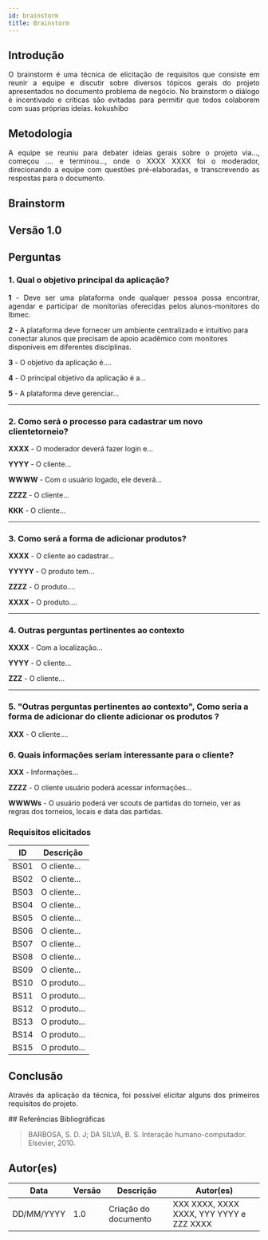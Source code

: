 ```yaml
---
id: brainstorm
title: Brainstorm
---
```

 
## Introdução
<p align = "justify">
O brainstorm é uma técnica de elicitação de requisitos que consiste em reunir a equipe e discutir sobre diversos tópicos gerais do projeto apresentados no documento problema de negócio. No brainstorm o diálogo é incentivado e críticas são evitadas para permitir que todos colaborem com suas próprias ideias. kokushibo
</p>
 
## Metodologia
<p align = "justify">
A equipe se reuniu para debater ideias gerais sobre o projeto via..., começou .... e terminou..., onde o XXXX XXXX foi o moderador, direcionando a equipe com questões pré-elaboradas, e transcrevendo as respostas para o documento.
</p>
 
## Brainstorm
 
## Versão 1.0
 
## Perguntas
 
### 1. Qual o objetivo principal da aplicação?
 
<p align = "justify">
<b>1</b> -  Deve ser uma plataforma onde qualquer pessoa possa encontrar, agendar e participar de monitorias oferecidas pelos alunos-monitores do Ibmec.
</p>
 
<b>2</b> - A plataforma deve fornecer um ambiente centralizado e intuitivo para conectar alunos que precisam de apoio acadêmico com monitores disponíveis em diferentes disciplinas.
 
<b>3</b> - O objetivo da aplicação é....
 
<b>4</b> - O principal objetivo da aplicação é a...
 
<b>5</b> - A plataforma deve gerenciar...
</p>
 
---
 
### 2. Como será o processo para cadastrar um novo clientetorneio?
 
<p align = "justify">
<b>XXXX</b> - O moderador deverá fazer login e...
 
<b>YYYY</b> - O cliente...
 
<b>WWWW</b> - Com o usuário logado, ele deverá...

<b>ZZZZ</b> - O cliente...
 
<b>KKK</b> - O cliente...
 
---
 
### 3. Como será a forma de adicionar produtos?
 
<p align = "justify">
<b>XXXX</b> - O cliente ao cadastrar...
</p>
 
<p align = "justify">
<b>YYYYY</b> - O produto tem...
</p>
 
<b>ZZZZ</b> - O produto....
 
<b>XXXX</b> - O produto....

 
---
 
### 4. Outras perguntas pertinentes ao contexto

<p align = "justify">
<b>XXXX</b> - Com a localização...
 
<b>YYYY</b> - O cliente...
 
<b>ZZZ</b> - O cliente...
 
---
 
### 5. "Outras perguntas pertinentes ao contexto", Como seria a forma de adicionar do cliente adicionar os produtos ?
<p align = "justify">
<b>XXX</b> - O cliente....
</p>
 
### 6. Quais informações seriam interessante para o cliente?
<p align = "justify">
   <b>XXX</b> - Informações...
   
   <b>ZZZZ</b> - O cliente usuário poderá acessar informações...

   <b>WWWWs</b> - O usuário poderá ver scouts de partidas do torneio, ver as regras dos torneios, locais e data das partidas.
   
</p>
 
### Requisitos elicitados
 
|ID|Descrição|
|----|-------------|
|BS01| O cliente...|
|BS02| O cliente...|
|BS03| O cliente...|
|BS04| O cliente...|
|BS05| O cliente...|
|BS06| O cliente...|
|BS07| O cliente...|
|BS08| O cliente...|
|BS09| O cliente...|
|BS10| O produto...|
|BS11| O produto...|
|BS12| O produto...|
|BS13| O produto...|
|BS14| O produto...|
|BS15| O produto...|
 
## Conclusão
<p align = "justify">
Através da aplicação da técnica, foi possível elicitar alguns dos primeiros requisitos do projeto.
</p>
## Referências Bibliográficas
 
> BARBOSA, S. D. J; DA SILVA, B. S. Interação humano-computador. Elsevier, 2010.
 
 
## Autor(es)
| Data | Versão | Descrição | Autor(es) |
| -- | -- | -- | -- |
| DD/MM/YYYY | 1.0 | Criação do documento | XXX XXXX, XXXX XXXX, YYY YYYY e ZZZ XXXX |


